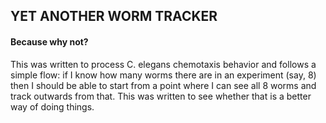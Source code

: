 ## YET ANOTHER WORM TRACKER

#### Because why not? 

This was written to process C. elegans chemotaxis behavior and follows a simple flow: if I know how many worms there are in an experiment (say, 8) then I should be able to start from a point where I can see all 8 worms and track outwards from that. This was written to see whether that is a better way of doing things. 
  
